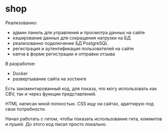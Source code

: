 # shop

Реализованно:
- админ панель для управления и просмотра данных на сайте
- кэширование данных для сокращения нагрузки на БД
- реализованно подключение БД PostgreSQL
- регистрация и аутентификация пользователей на сайте
- капча в форме регистрации и отправки отзыва

В разработке:
- Docker
- развертывание сайта на хостинге

Есть закоментированный код, для показа, что могу использовать как CBV, так и через функции представлений.

HTML написан мной полностью. CSS ищу на сайтах, адаптирую под свои потребности.

Начал работать с гитом, чтобы показать использование гита, коммитов и пушей. До этого код писал просто локально.


